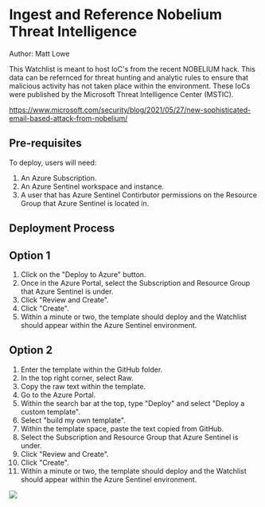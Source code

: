 # Ingest and Reference Nobelium Threat Intelligence
Author: Matt Lowe

This Watchlist is meant to host IoC's from the recent NOBELIUM hack. This data can be refernced for threat hunting and analytic rules to ensure that malicious activity has not taken place within the environment. These IoCs were published by the Microsoft Threat Intelligence Center (MSTIC).

https://www.microsoft.com/security/blog/2021/05/27/new-sophisticated-email-based-attack-from-nobelium/


## **Pre-requisites**

To deploy, users will need:
1. An Azure Subscription.
2. An Azure Sentinel workspace and instance.
3. A user that has Azure Sentinel Contirbutor permissions on the Resource Group that Azure Sentinel is located in.

## **Deployment Process**
## Option 1
1. Click on the "Deploy to Azure" button.
2. Once in the Azure Portal, select the Subscription and Resource Group that Azure Sentinel is under.
3. Click "Review and Create".
4. Click "Create".
5. Within a minute or two, the template should deploy and the Watchlist should appear within the Azure Sentinel environment. 

## Option 2
1. Enter the template within the GitHub folder.
2. In the top right corner, select Raw.
3. Copy the raw text within the template.
4. Go to the Azure Portal.
5. Within the search bar at the top, type "Deploy" and select "Deploy a custom template".
6. Select "build my own template".
7. Within the template space, paste the text copied from GitHub.
8. Select the Subscription and Resource Group that Azure Sentinel is under.
9. Click "Review and Create".
10. Click "Create".
11. Within a minute or two, the template should deploy and the Watchlist should appear within the Azure Sentinel environment. 

<a href="https://portal.azure.com/#create/Microsoft.Template/uri/https%3A%2F%2Fraw.githubusercontent.com%2FAzure%2FAzure-Sentinel%2Fmaster%2FWatchlists%2FNOBELIUM-TI%2Fazuredeploy.json" target="_blank">
    <img src="https://aka.ms/deploytoazurebutton"/>
</a>

